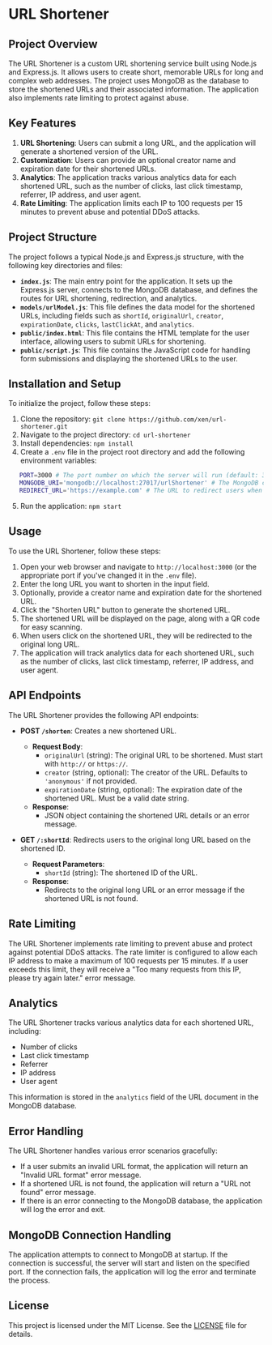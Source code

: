 # URL Shortener

## Project Overview
The URL Shortener is a custom URL shortening service built using Node.js and Express.js. It allows users to create short, memorable URLs for long and complex web addresses. The project uses MongoDB as the database to store the shortened URLs and their associated information. The application also implements rate limiting to protect against abuse.

## Key Features
1. **URL Shortening**: Users can submit a long URL, and the application will generate a shortened version of the URL.
2. **Customization**: Users can provide an optional creator name and expiration date for their shortened URLs.
3. **Analytics**: The application tracks various analytics data for each shortened URL, such as the number of clicks, last click timestamp, referrer, IP address, and user agent.
4. **Rate Limiting**: The application limits each IP to 100 requests per 15 minutes to prevent abuse and potential DDoS attacks.

## Project Structure
The project follows a typical Node.js and Express.js structure, with the following key directories and files:

- **`index.js`**: The main entry point for the application. It sets up the Express.js server, connects to the MongoDB database, and defines the routes for URL shortening, redirection, and analytics.
- **`models/urlModel.js`**: This file defines the data model for the shortened URLs, including fields such as `shortId`, `originalUrl`, `creator`, `expirationDate`, `clicks`, `lastClickAt`, and `analytics`.
- **`public/index.html`**: This file contains the HTML template for the user interface, allowing users to submit URLs for shortening.
- **`public/script.js`**: This file contains the JavaScript code for handling form submissions and displaying the shortened URLs to the user.

## Installation and Setup
To initialize the project, follow these steps:

1. Clone the repository: `git clone https://github.com/xen/url-shortener.git`
2. Navigate to the project directory: `cd url-shortener`
3. Install dependencies: `npm install`
4. Create a `.env` file in the project root directory and add the following environment variables:
```bash
   PORT=3000 # The port number on which the server will run (default: 3000).
   MONGODB_URI='mongodb://localhost:27017/urlShortener' # The MongoDB connection URI.
   REDIRECT_URL='https://example.com' # The URL to redirect users when they visit the root path.
```
5. Run the application: `npm start`

## Usage
To use the URL Shortener, follow these steps:

1. Open your web browser and navigate to `http://localhost:3000` (or the appropriate port if you've changed it in the `.env` file).
2. Enter the long URL you want to shorten in the input field.
3. Optionally, provide a creator name and expiration date for the shortened URL.
4. Click the "Shorten URL" button to generate the shortened URL.
5. The shortened URL will be displayed on the page, along with a QR code for easy scanning.
6. When users click on the shortened URL, they will be redirected to the original long URL.
7. The application will track analytics data for each shortened URL, such as the number of clicks, last click timestamp, referrer, IP address, and user agent.

## API Endpoints
The URL Shortener provides the following API endpoints:

- **POST `/shorten`**: Creates a new shortened URL.
  - **Request Body**:
    - `originalUrl` (string): The original URL to be shortened. Must start with `http://` or `https://`.
    - `creator` (string, optional): The creator of the URL. Defaults to `'anonymous'` if not provided.
    - `expirationDate` (string, optional): The expiration date of the shortened URL. Must be a valid date string.
  - **Response**:
    - JSON object containing the shortened URL details or an error message.

- **GET `/:shortId`**: Redirects users to the original long URL based on the shortened ID.
  - **Request Parameters**:
    - `shortId` (string): The shortened ID of the URL.
  - **Response**:
    - Redirects to the original long URL or an error message if the shortened URL is not found.

## Rate Limiting
The URL Shortener implements rate limiting to prevent abuse and protect against potential DDoS attacks. The rate limiter is configured to allow each IP address to make a maximum of 100 requests per 15 minutes. If a user exceeds this limit, they will receive a "Too many requests from this IP, please try again later." error message.

## Analytics
The URL Shortener tracks various analytics data for each shortened URL, including:
- Number of clicks
- Last click timestamp
- Referrer
- IP address
- User agent

This information is stored in the `analytics` field of the URL document in the MongoDB database.

## Error Handling
The URL Shortener handles various error scenarios gracefully:
- If a user submits an invalid URL format, the application will return an "Invalid URL format" error message.
- If a shortened URL is not found, the application will return a "URL not found" error message.
- If there is an error connecting to the MongoDB database, the application will log the error and exit.

## MongoDB Connection Handling
The application attempts to connect to MongoDB at startup. If the connection is successful, the server will start and listen on the specified port. If the connection fails, the application will log the error and terminate the process.

## License
This project is licensed under the MIT License. See the [LICENSE](LICENSE) file for details.
